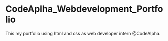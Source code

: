 # CodeAplha_Webdevelopment_Portfolio
This my portfolio using html and css as web developer intern @CodeAlpha.
